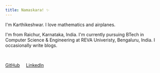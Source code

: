 ```yaml
---
title: Namaskara! ✨
---
```



I'm Karthikeshwar. I love mathematics and airplanes.

I'm from Raichur, Karnataka, India. I'm currently pursuing BTech in Computer Science & Engineering at REVA Univeristy, Bengaluru, India. 
I occasionally write blogs. 

<br>

[GitHub](https://github.com/Karthikeshwar1) &nbsp; &nbsp; [LinkedIn](https://www.linkedin.com/in/karthikeshwar/)

<br>
